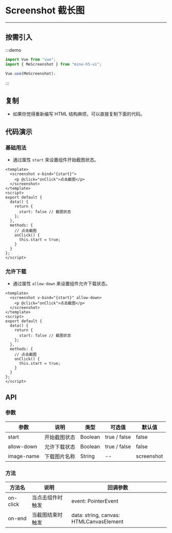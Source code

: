 # Screenshot 截长图

----

## 按需引入

:::demo

```JavaScript
import Vue from "vue";
import { MeScreenshot } from "mine-h5-ui";

Vue.use(MeScreenshot);
```

:::

## 复制

* 如果你觉得重新编写 HTML 结构麻烦，可以直接复制下面的代码。

## 代码演示

### 基础用法

* 通过属性 `start` 来设置组件开始截图状态。

```Vue
<template>
  <screenshot v-bind="{start}">
    <p @click="onClick">点击截图</p>
  </screenshot>
</template>
<script>
export default {
  data() {
    return {
      start: false // 截图状态
    };
  },
  methods: {
    // 点击截图
    onClick() {
      this.start = true;
    }
  }
};
</script>
```

### 允许下载

* 通过属性 `allow-down` 来设置组件允许下载状态。

```Vue
<template>
  <screenshot v-bind="{start}" allow-down>
    <p @click="onClick">点击截图</p>
  </screenshot>
</template>
<script>
export default {
  data() {
    return {
      start: false // 截图状态
    };
  },
  methods: {
    // 点击截图
    onClick() {
      this.start = true;
    }
  }
};
</script>
```

## API

### 参数

| 参数      | 说明         | 类型    | 可选值       | 默认值     |
|-----------|--------------|---------|--------------|------------|
| start     | 开始截图状态 | Boolean | true / false | false      |
| allow-down | 允许下载状态 | Boolean | true / false | false      |
| image-name | 下载图片名称 | String  | --           | screenshot |

### 方法

| 方法名   | 说明             | 回调参数                             |
|----------|------------------|--------------------------------------|
| on-click | 当点击组件时触发 | event: PointerEvent                   |
| on-end   | 当截图结束时触发 | data: string, canvas: HTMLCanvasElement |
